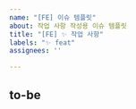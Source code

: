 ```yaml
---
name: "[FE] 이슈 템플릿"
about: 작업 사항 작성용 이슈 템플릿
title: "[FE] ✨ 작업 사항"
labels: "✨ feat"
assignees: ''

---
```


## to-be
